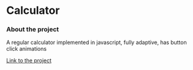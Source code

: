 # Calculator

### About the project
A regular calculator implemented in javascript, fully adaptive, has button click animations

[Link to the project](https://mestr3z.github.io/calculator/)
